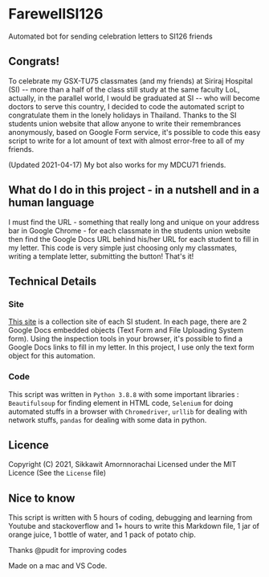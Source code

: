 # FarewellSI126
Automated bot for sending celebration letters to SI126 friends

## Congrats!

To celebrate my GSX-TU75 classmates (and my friends) at Siriraj Hospital (SI) -- more than a half of the class still study at the same faculty LoL, actually, in the parallel world, I would be graduated at SI -- who will become doctors to serve this country, I decided to code the automated script to congratulate them in the lonely holidays in Thailand. Thanks to the SI students union website that allow anyone to write their remembrances anonymously, based on Google Form service, it's possible to code this easy script to write for a lot amount of text with almost error-free to all of my friends.

(Updated 2021-04-17) My bot also works for my MDCU71 friends.

## What do I do in this project - in a nutshell and in a human language

I must find the URL - something that really long and unique on your address bar in Google Chrome - for each classmate in the students union website then find the Google Docs URL behind his/her URL for each student to fill in my letter. This code is very simple just choosing only my classmates, writing a template letter, submitting the button! That's it!

## Technical Details
### Site
[This site](https://sites.google.com/view/seniorfarewell2021/mirror) is a collection site of each SI student. In each page, there are 2 Google Docs embedded objects (Text Form and File Uploading System form). Using the inspection tools in your browser, it's possible to find a Google Docs links to fill in my letter. In this project, I use only the text form object for this automation.

### Code
This script was written in `Python 3.8.8` with some important libraries : `Beautifulsoup` for finding element in HTML code, `Selenium` for doing automated stuffs in a browser with `Chromedriver`, `urllib` for dealing with network stuffs, `pandas` for dealing with some data in python.

## Licence
Copyright (C) 2021, Sikkawit Amornnorachai Licensed under the MIT Licence (See the `License` file)

## Nice to know
This script is written with 5 hours of coding, debugging and learning from Youtube and stackoverflow and 1+ hours to write this Markdown file, 1 jar of orange juice, 1 bottle of water, and 1 pack of potato chip.

Thanks @pudit for improving codes

Made on a mac and VS Code.
